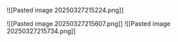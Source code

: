 ![[Pasted image 20250327215224.png]]

![[Pasted image 20250327215607.png]]
![[Pasted image 20250327215734.png]]